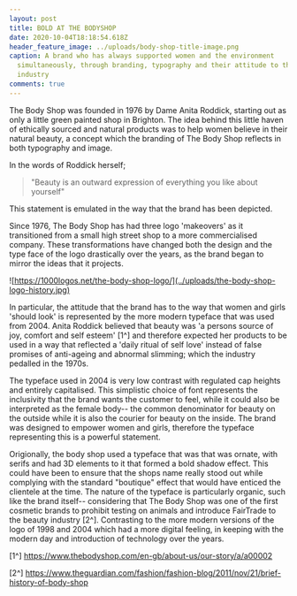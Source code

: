 ```yaml
---
layout: post
title: BOLD AT THE BODYSHOP
date: 2020-10-04T18:18:54.618Z
header_feature_image: ../uploads/body-shop-title-image.png
caption: A brand who has always supported women and the environment
  simultaneously, through branding, typography and their attitude to the beauty
  industry
comments: true
---
```

The Body Shop was founded in 1976 by Dame Anita Roddick, starting out as only a little green painted shop in Brighton. The idea behind this little haven of ethically sourced and natural products was to help women believe in their natural beauty, a concept which the branding of The Body Shop reflects in both typography and image.

In the words of Roddick herself; 

> "Beauty is an outward expression of everything you like about yourself" 

This statement is emulated in the way that the brand has been depicted. 

Since 1976, The Body Shop has had three logo 'makeovers' as it transitioned from a small high street shop to a more commercialised company. These transformations have changed both the design and the type face of the logo drastically over the years, as the brand began to mirror the ideas that it projects. 

![https://1000logos.net/the-body-shop-logo/](../uploads/the-body-shop-logo-history.jpg)

In particular, the attitude that the brand has to the way that women and girls 'should look' is represented by the more modern typeface that was used from 2004. Anita Roddick believed that beauty was 'a persons source of joy, comfort and self esteem' \[1^] and therefore expected her products to be used in a way that reflected a 'daily ritual of self love' instead of false promises of anti-ageing and abnormal slimming; which the industry pedalled in the 1970s. 

The typeface used in 2004 is very low contrast with regulated cap heights and entirely capitalised. This simplistic choice of font represents the inclusivity that the brand wants the customer to feel, while it could also be interpreted as the female body-- the common denominator for beauty on the outside while it is also the courier for beauty on the inside. The brand was designed to empower women and girls, therefore the typeface representing this is a powerful statement. 

Origionally, the body shop used a typeface that was that was ornate, with serifs and had 3D elements to it that formed a bold shadow effect. This could have been to ensure that the shops name really stood out while complying with the standard "boutique" effect that would have enticed the clientele at the time. The nature of the typeface is particularly organic, such like the brand itself-- considering that The Body Shop was one of the first cosmetic brands to prohibit testing on animals and introduce FairTrade to the beauty industry \[2^]. Contrasting to the more modern versions of the logo of 1998 and 2004 which had a more digital feeling, in keeping with the modern day and introduction of technology over the years. 



\[1^] https://www.thebodyshop.com/en-gb/about-us/our-story/a/a00002

\[2^] <https://www.theguardian.com/fashion/fashion-blog/2011/nov/21/brief-history-of-body-shop>